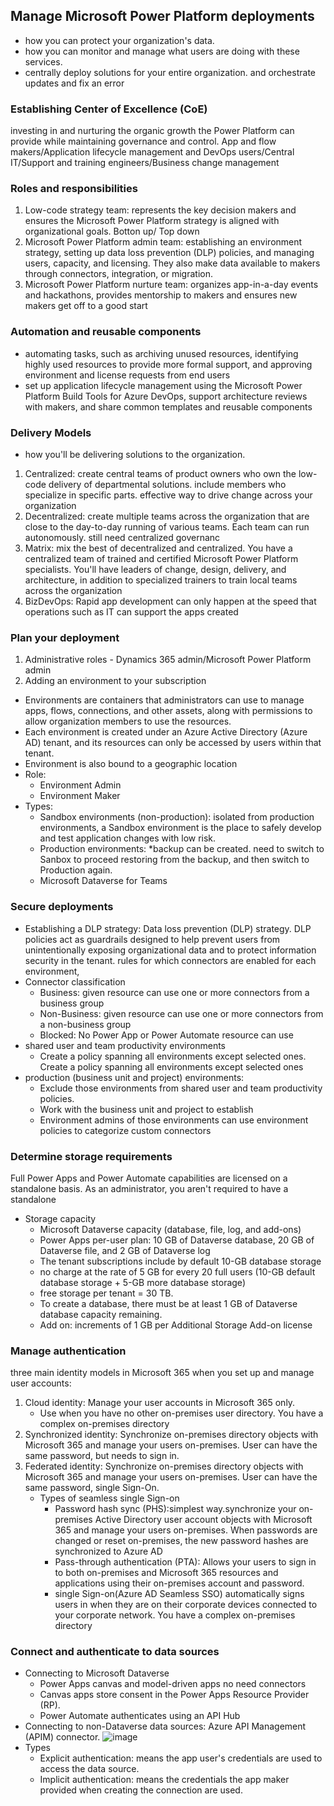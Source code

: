 ## Manage Microsoft Power Platform deployments
- how you can protect your organization's data.
- how you can monitor and manage what users are doing with these services. 
- centrally deploy solutions for your entire organization. and orchestrate updates and fix an error

### Establishing Center of Excellence (CoE)
investing in and nurturing the organic growth the Power Platform can provide while maintaining governance and control.
App and flow makers/Application lifecycle management and DevOps users/Central IT/Support and training engineers/Business change management

### Roles and responsibilities
1. Low-code strategy team: represents the key decision makers and ensures the Microsoft Power Platform strategy is aligned with organizational goals. Botton up/ Top down
2. Microsoft Power Platform admin team: establishing an environment strategy, setting up data loss prevention (DLP) policies, and managing users, capacity, and licensing. They also make data available to makers through connectors, integration, or migration.
3. Microsoft Power Platform nurture team: organizes app-in-a-day events and hackathons, provides mentorship to makers and ensures new makers get off to a good start

### Automation and reusable components
- automating tasks, such as archiving unused resources, identifying highly used resources to provide more formal support, and approving environment and license requests from end users
- set up application lifecycle management using the Microsoft Power Platform Build Tools for Azure DevOps, support architecture reviews with makers, and share common templates and reusable components

### Delivery Models
- how you'll be delivering solutions to the organization.
1. Centralized: create central teams of product owners who own the low-code delivery of departmental solutions. include members who specialize in specific parts. effective way to drive change across your organization
2. Decentralized: create multiple teams across the organization that are close to the day-to-day running of various teams. Each team can run autonomously. still need centralized governanc
3. Matrix:  mix the best of decentralized and centralized. You have a centralized team of trained and certified Microsoft Power Platform specialists. You'll have leaders of change, design, delivery, and architecture, in addition to specialized trainers to train local teams across the organization
4. BizDevOps: Rapid app development can only happen at the speed that operations such as IT can support the apps created

### Plan your deployment
1. Administrative roles - Dynamics 365 admin/Microsoft Power Platform admin
2. Adding an environment to your subscription
  - Environments are containers that administrators can use to manage apps, flows, connections, and other assets, along with permissions to allow organization members to use the resources.
  - Each environment is created under an Azure Active Directory (Azure AD) tenant, and its resources can only be accessed by users within that tenant.
  - Environment is also bound to a geographic location
  - Role:
      - Environment Admin
      - Environment Maker
   - Types:
      - Sandbox environments (non-production): isolated from production environments, a Sandbox environment is the place to safely develop and test application changes with low risk.
      - Production environments: *backup can be created. need to switch to Sanbox to proceed restoring from the backup, and then switch to Production again.
      - Microsoft Dataverse for Teams
    
### Secure deployments
- Establishing a DLP strategy:  Data loss prevention (DLP) strategy. DLP policies act as guardrails designed to help prevent users from unintentionally exposing organizational data and to protect information security in the tenant. rules for which connectors are enabled for each environment,
- Connector classification
    - Business: given resource can use one or more connectors from a business group
    - Non-Business: given resource can use one or more connectors from a non-business group
    - Blocked: No Power App or Power Automate resource can use
-  shared user and team productivity environments
    - Create a policy spanning all environments except selected ones. Create a policy spanning all environments except selected ones
-  production (business unit and project) environments:
    - Exclude those environments from shared user and team productivity policies.
    - Work with the business unit and project to establish
    - Environment admins of those environments can use environment policies to categorize custom connectors

### Determine storage requirements
Full Power Apps and Power Automate capabilities are licensed on a standalone basis.  As an administrator, you aren't required to have a standalone 
- Storage capacity
    - Microsoft Dataverse capacity (database, file, log, and add-ons)
    - Power Apps per-user plan: 10 GB of Dataverse database, 20 GB of Dataverse file, and 2 GB of Dataverse log
    - The tenant subscriptions include by default 10-GB database storage
    - no charge at the rate of 5 GB for every 20 full users (10-GB default database storage + 5-GB more database storage)
    - free storage per tenant = 30 TB.
    - To create a database, there must be at least 1 GB of Dataverse database capacity remaining.
    - Add on: increments of 1 GB per Additional Storage Add-on license
 
### Manage authentication
three main identity models in Microsoft 365 when you set up and manage user accounts:
1. Cloud identity: Manage your user accounts in Microsoft 365 only.
   - Use when you have no other on-premises user directory. You have a complex on-premises directory
2. Synchronized identity:  Synchronize on-premises directory objects with Microsoft 365 and manage your users on-premises. User can have the same password, but needs to sign in.
3. Federated identity: Synchronize on-premises directory objects with Microsoft 365 and manage your users on-premises. User can have the same password, single Sign-On.
   - Types of seamless single Sign-on
       - Password hash sync (PHS):simplest way.synchronize your on-premises Active Directory user account objects with Microsoft 365 and manage your users on-premises. When passwords are changed or reset on-premises, the new password hashes are synchronized to Azure AD
       - Pass-through authentication (PTA):  Allows your users to sign in to both on-premises and Microsoft 365 resources and applications using their on-premises account and password.
       - single Sign-on(Azure AD Seamless SSO)  automatically signs users in when they are on their corporate devices connected to your corporate network. 
    You have a complex on-premises directory

### Connect and authenticate to data sources
- Connecting to Microsoft Dataverse
    - Power Apps canvas and model-driven apps no need connectors
    - Canvas apps store consent in the Power Apps Resource Provider (RP).
    - Power Automate authenticates using an API Hub
- Connecting to non-Dataverse data sources: Azure API Management (APIM) connector.
![image](https://github.com/dana6691/PowerPlatform/assets/29461344/14003f82-d5e7-4814-8ef0-f715fd406983)
- Types
  - Explicit authentication: means the app user's credentials are used to access the data source.
  - Implicit authentication: means the credentials the app maker provided when creating the connection are used.
